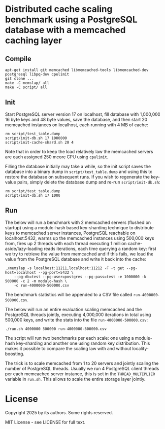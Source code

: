 # Distributed cache scaling benchmark using a PostgreSQL database with a memcached caching layer

## Compile

``` console
apt-get install git memcached libmemcached-tools libmemcached-dev postgresql libpq-dev cpulimit
git clone ...
make -C memslap/ all
make -C script/ all
```

## Init

Start PostgreSQL server version 17 on localhost, fill database with 1,000,000 16 byte keys and 48
byte values, save the database, and then start 20 memcached instances on localhost, each running
with 4 MB of cache:
  
``` console
rm script/test_table.dump 
script/init-db.sh 17 1000000
script/init-cache-shard.sh 20 4
```

Note that in order to keep the load relatively law the memcached servers are each assigned 250
mcore CPU using `cpulimit`.

Filling the database initially may take a while, so the init script saves the database into a
binary dump in `script/test_table.dump` and using this to restore the database on subsequent
runs. If you wish to regenerate the key-value pairs, simply delete the database dump and re-run
`script/init-db.sh`:

``` console
rm script/test_table.dump 
script/init-db.sh 17 1000
```

## Run

The below will run a benchmark with 2 memcached servers (flushed on startup) using a modulo-hash
based key-sharding technique to distribute keys to memcached server instances, PostgreSQL reachable
on localhost:5432, warms up the memcached instances using 500,000 keys from, fires up 2 threads
with each thread executing 1 million cache-aside/lazy-loading reads iterations, each time querying
a random key: first we try to retrieve the value from memcached and if this fails, we load the
value from the PostgreSQL database and write it back into the cache:

``` console
./memslap -s localhost:11211,localhost:11212 -F -t get --pg-host=localhost --pg-port=5432 \
    --pg-db=test --pg-user=postgres --pg-pass=test -e 1000000 -k 500000 -c 2 -m modulo-hash \
    -o run-4000000-500000.csv
```

The benchmark statistics will be appended to a CSV file called `run-4000000-500000.csv`.

The below will run an entire evaluation scaling memcached and the PostgreSQL threads jointly,
executing 4,000,000 iterations in total using 500,000 keys, and write the stats into the file
`run-4000000-500000.csv`:

``` console
./run.sh 4000000 500000 run-4000000-500000.csv
```

The script will run two benchmarks per each scale: one using a module-hash key-sharding and another
one using random key distribution. This makes it possible to compare the scaling law with and
without locality-boosting.

The trick is to scale memcached from 1 to 20 servers and jointly scaling the number of PostgreSQL
threads. Usually we run 4 PostgreSQL client threads per each memcached server instance, this is set
in the `THREAD_MULTIPLIER` variable in `run.sh`. This allows to scale the entire storage layer
jointly. 

# License

Copyright 2025 by its authors. Some rights reserved. 

MIT License - see LICENSE for full text.
